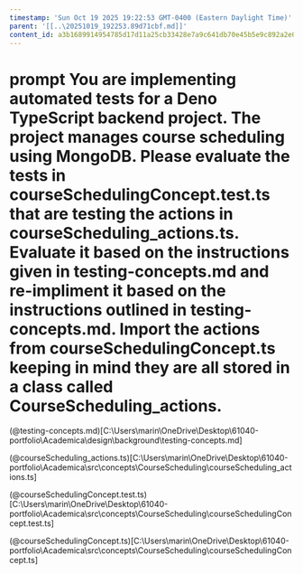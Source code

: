 ```yaml
---
timestamp: 'Sun Oct 19 2025 19:22:53 GMT-0400 (Eastern Daylight Time)'
parent: '[[..\20251019_192253.89d71cbf.md]]'
content_id: a3b1689914954785d17d11a25cb33428e7a9c641db70e45b5e9c892a2e0564e1
---
```


# prompt You are implementing automated tests for a **Deno TypeScript backend project**.  The project manages course scheduling using MongoDB. Please evaluate the tests in courseSchedulingConcept.test.ts that are testing the actions in courseScheduling\_actions.ts. Evaluate it based on the instructions given in testing-concepts.md and re-impliment it based on the instructions outlined in testing-concepts.md. Import the actions from courseSchedulingConcept.ts keeping in mind they are all stored in a class called CourseScheduling\_actions.

(@testing-concepts.md)\[C:\Users\marin\OneDrive\Desktop\61040-portfolio\Academica\design\background\testing-concepts.md]

(@courseScheduling\_actions.ts)\[C:\Users\marin\OneDrive\Desktop\61040-portfolio\Academica\src\concepts\CourseScheduling\courseScheduling\_actions.ts]

(@courseSchedulingConcept.test.ts)\[C:\Users\marin\OneDrive\Desktop\61040-portfolio\Academica\src\concepts\CourseScheduling\courseSchedulingConcept.test.ts]

(@courseSchedulingConcept.ts)\[C:\Users\marin\OneDrive\Desktop\61040-portfolio\Academica\src\concepts\CourseScheduling\courseSchedulingConcept.ts]
